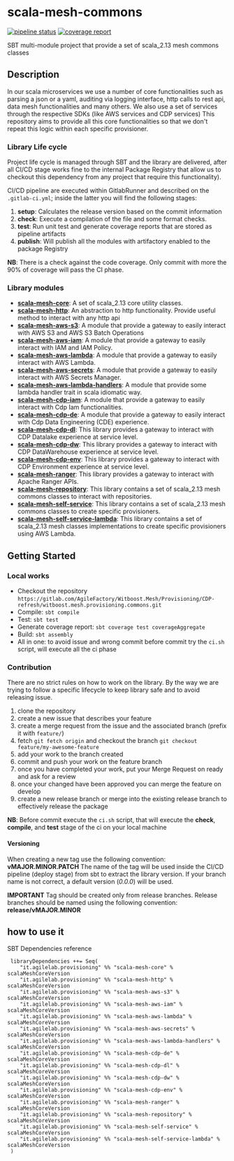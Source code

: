 # scala-mesh-commons

[![pipeline status](https://gitlab.com/AgileFactory/Witboost.Mesh/Provisioning/CDP-refresh/witboost.mesh.provisioning.commons/badges/master/pipeline.svg)](https://gitlab.com/AgileFactory/Witboost.Mesh/Provisioning/CDP-refresh/witboost.mesh.provisioning.commons/-/commits/master) [![coverage report](https://gitlab.com/AgileFactory/Witboost.Mesh/Provisioning/CDP-refresh/witboost.mesh.provisioning.commons/badges/master/coverage.svg)](https://gitlab.com/AgileFactory/Witboost.Mesh/Provisioning/CDP-refresh/witboost.mesh.provisioning.commons/-/commits/master)

SBT multi-module project that provide a set of scala_2.13 mesh commons classes

## Description
In our scala microservices we use a number of core functionalities such as parsing a json or a yaml, auditing via logging interface, http calls to rest api, data mesh functionalities and many others.
We also use a set of services through the respective SDKs (like AWS services and CDP services)
This repository aims to provide all this core functionalities so that we don't repeat this logic within each specific provisioner.

### Library Life cycle
Project life cycle is managed through SBT and the library are delivered, after all CI/CD stage works fine to the internal Package Registry that allow us to checkout this dependency from any project that require this functionality).

CI/CD pipeline are executed within GitlabRunner and described on the `.gitlab-ci.yml`; inside the latter you will find the following stages:
1. **setup**: Calculates the release version based on the commit information
2. **check**: Execute a compilation of the file and some format checks.
3. **test**: Run unit test and generate coverage reports that are stored as pipeline artifacts
4. **publish**: Will publish all the modules with artifactory enabled to the package Registry

**NB**: There is a check against the code coverage. Only commit with more the 90% of coverage will pass the CI phase.

### Library modules
* [**scala-mesh-core**](./core/README.md): A set of scala_2.13 core utility classes.
* [**scala-mesh-http**](./http/README.md): An abstraction to http functionality. Provide useful method to interact with any http api
* [**scala-mesh-aws-s3**](./aws-s3/README.md): A module that provide a gateway to easily interact with AWS S3 and AWS S3 Batch Operations
* [**scala-mesh-aws-iam**](./aws-iam/README.md): A module that provide a gateway to easily interact with IAM and IAM Policy.
* [**scala-mesh-aws-lambda**](./aws-lambda/README.md): A module that provide a gateway to easily interact with AWS Lambda.
* [**scala-mesh-aws-secrets**](./aws-secrets/README.md): A module that provide a gateway to easily interact with AWS Secrets Manager.
* [**scala-mesh-aws-lambda-handlers**](./aws-lambda-handlers/README.md): A module that provide some lambda handler trait in scala idiomatic way.
* [**scala-mesh-cdp-iam**](./cdp-iam/README.md): A module that provide a gateway to easily interact with Cdp Iam functionalities.
* [**scala-mesh-cdp-de**](./cdp-de/README.md): A module that provide a gateway to easily interact with Cdp Data Engineering (CDE) experience.
* [**scala-mesh-cdp-dl**](./cdp-dl/README.md): This library provides a gateway to interact with CDP Datalake experience at service level.
* [**scala-mesh-cdp-dw**](./cdp-dw/README.md): This library provides a gateway to interact with CDP DataWarehouse experience at service level.
* [**scala-mesh-cdp-env**](./cdp-env/README.md): This library provides a gateway to interact with CDP Environment experience at service level.
* [**scala-mesh-ranger**](./ranger/README.md): This library provides a gateway to interact with Apache Ranger APIs.
* [**scala-mesh-repository**](./repository/README.md): This library contains a set of scala_2.13 mesh commons classes to interact with repositories.
* [**scala-mesh-self-service**](./self-service/README.md): This library contains a set of scala_2.13 mesh commons classes to create specific provisioners.
* [**scala-mesh-self-service-lambda**](./self-service-lambda/README.md): This library contains a set of scala_2.13 mesh classes implementations to create specific provisioners using AWS Lambda.

## Getting Started

### Local works

* Checkout the repository `https://gitlab.com/AgileFactory/Witboost.Mesh/Provisioning/CDP-refresh/witboost.mesh.provisioning.commons.git`
* Compile: `sbt compile`
* Test: `sbt test`
* Generate coverage report: `sbt coverage test coverageAggregate`
* Build: `sbt assembly`
* All in one: to avoid issue and wrong commit before commit try the `ci.sh` script, will execute all the ci phase

### Contribution

There are no strict rules on how to work on the library. 
By the way we are trying to follow a specific lifecycle to keep library safe and to avoid releasing issue.
1. clone the repository
2. create a new issue that describes your feature
3. create a merge request from the issue and the associated branch (prefix it with `feature/`)
4. fetch `git fetch origin` and checkout the branch `git checkout feature/my-awesome-feature`
5. add your work to the branch created
6. commit and push your work on the feature branch
7. once you have completed your work, put your Merge Request on ready and ask for a review
8. once your changed have been approved you can merge the feature on develop
9. create a new release branch or merge into the existing release branch to effectively release the package

**NB**: Before commit execute the `ci.sh` script, that will execute the **check**, **compile**, and **test** stage of the ci on your local machine


#### Versioning

When creating a new tag use the following convention: **vMAJOR.MINOR.PATCH**
The name of the tag will be used inside the CI/CD pipeline (deploy stage) from sbt to extract the library version.
If your branch name is not correct, a default version (*0.0.0*) will be used.

**IMPORTANT**
Tag should be created only from release branches. Release branches should be named using the following convention: **release/vMAJOR.MINOR**

## how to use it

SBT Dependencies reference
```
 libraryDependencies ++= Seq(    
    "it.agilelab.provisioning" %% "scala-mesh-core" % scalaMeshCoreVersion
    "it.agilelab.provisioning" %% "scala-mesh-http" % scalaMeshCoreVersion
    "it.agilelab.provisioning" %% "scala-mesh-aws-s3" % scalaMeshCoreVersion
    "it.agilelab.provisioning" %% "scala-mesh-aws-iam" % scalaMeshCoreVersion
    "it.agilelab.provisioning" %% "scala-mesh-aws-lambda" % scalaMeshCoreVersion
    "it.agilelab.provisioning" %% "scala-mesh-aws-secrets" % scalaMeshCoreVersion
    "it.agilelab.provisioning" %% "scala-mesh-aws-lambda-handlers" % scalaMeshCoreVersion
    "it.agilelab.provisioning" %% "scala-mesh-cdp-de" % scalaMeshCoreVersion
    "it.agilelab.provisioning" %% "scala-mesh-cdp-dl" % scalaMeshCoreVersion
    "it.agilelab.provisioning" %% "scala-mesh-cdp-dw" % scalaMeshCoreVersion
    "it.agilelab.provisioning" %% "scala-mesh-cdp-env" % scalaMeshCoreVersion
    "it.agilelab.provisioning" %% "scala-mesh-ranger" % scalaMeshCoreVersion
    "it.agilelab.provisioning" %% "scala-mesh-repository" % scalaMeshCoreVersion
    "it.agilelab.provisioning" %% "scala-mesh-self-service" % scalaMeshCoreVersion
    "it.agilelab.provisioning" %% "scala-mesh-self-service-lambda" % scalaMeshCoreVersion
 )
```
